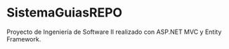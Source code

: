 # SistemaGuiasREPO
Proyecto de Ingeniería de Software II realizado con ASP.NET MVC y Entity Framework.
